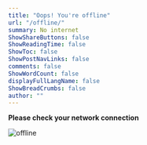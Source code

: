 ```yaml
---
title: "Oops! You're offline"
url: "/offline/"
summary: No internet
ShowShareButtons: false
ShowReadingTime: false
ShowToc: false
ShowPostNavLinks: false
comments: false
ShowWordCount: false
displayFullLangName: false
ShowBreadCrumbs: false
author: ""
---
```


**Please check your network connection**

![offline](https://github.com/SamirPaul1/assets/assets/77569653/2ca47da4-cbbc-4a54-b6c0-6e4f89357712)
